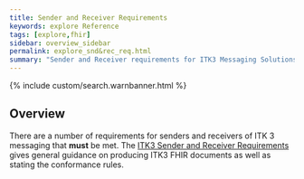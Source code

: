 ```yaml
---
title: Sender and Receiver Requirements
keywords: explore Reference
tags: [explore,fhir]
sidebar: overview_sidebar
permalink: explore_snd&rec_req.html
summary: "Sender and Receiver requirements for ITK3 Messaging Solutions."
---
```


{% include custom/search.warnbanner.html %}

## Overview ##

There are a number of requirements for senders and receivers of ITK 3 messaging that **must** be met. The [ITK3 Sender and Receiver Requirements](http://xxxxx) gives general guidance on producing ITK3 FHIR documents as well as stating the conformance rules. 






